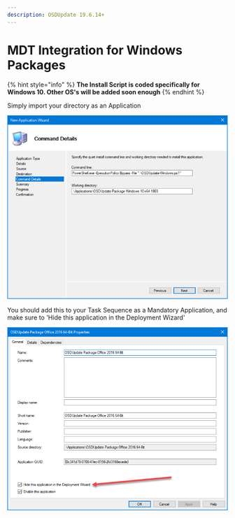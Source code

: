 ```yaml
---
description: OSDUpdate 19.6.14+
---
```


# MDT Integration for Windows Packages

{% hint style="info" %}
**The Install Script is coded specifically for Windows 10.  Other OS's will be added soon enough**
{% endhint %}

Simply import your directory as an Application

![](../../../.gitbook/assets/image%20%28135%29.png)

You should add this to your Task Sequence as a Mandatory Application, and make sure to 'Hide this application in the Deployment Wizard'

![](../../../.gitbook/assets/image%20%28131%29.png)







